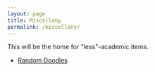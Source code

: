 ```yaml
---
layout: page
title: Miscellany
permalink: /miscellany/
---
```


This will be the home for "less"-academic items.

- [Random Doodles](/miscellany/dood-1)